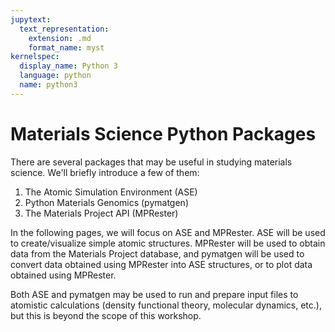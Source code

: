 ```yaml
---
jupytext:
  text_representation:
    extension: .md
    format_name: myst
kernelspec:
  display_name: Python 3
  language: python
  name: python3
---
```


# Materials Science Python Packages

There are several packages that may be useful in studying materials science. We'll briefly introduce a few of them:
1. The Atomic Simulation Environment (ASE)
2. Python Materials Genomics (pymatgen)
3. The Materials Project API (MPRester)

In the following pages, we will focus on ASE and MPRester. ASE will be used to create/visualize simple atomic structures. MPRester will be used to obtain data from the Materials Project database, and pymatgen will be used to convert data obtained using MPRester into ASE structures, or to plot data obtained using MPRester.

Both ASE and pymatgen may be used to run and prepare input files to atomistic calculations (density functional theory, molecular dynamics, etc.), but this is beyond the scope of this workshop.
